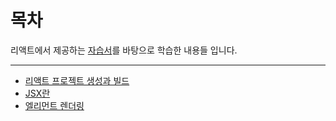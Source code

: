 # 목차

리액트에서 제공하는 [자습서](https://ko.reactjs.org/docs/getting-started.html)를 바탕으로 학습한 내용들 입니다.

------

- [리액트 프로젝트 생성과 빌드](리액트_프로젝트_생성과_빌드.md)
- [JSX란](JSX란.md)
- [엘리먼트 렌더링](엘리먼트_렌더링.md)

